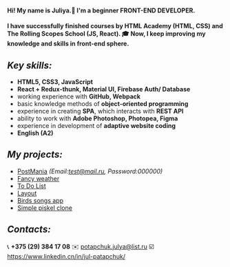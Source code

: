 #### Hi! My name is Juliya.👋 I'm a beginner FRONT-END DEVELOPER.
#### I have successfully finished courses by HTML Academy (HTML, CSS) and The Rolling Scopes School (JS, React). 🎓 Now, I keep improving my knowledge and skills in front-end sphere.


## *Key skills:*
- **HTML5, CSS3, JavaScript**
- **React + Redux-thunk, Material UI, Firebase Auth/ Database**
- working experience with **GitHub, Webpack**
- basic knowledge methods of **object-oriented programming**
- experience in creating **SPA**, which interacts with **REST API**
- ability to work with **Adobe Photoshop, Photopea, Figma**
- experience in development of **adaptive website coding**
- **English (A2)**

## *My projects:*
- [PostMania](https://post-mania.web.app/) *(Email:test@mail.ru, Password:000000)*
- [Fancy weather](https://fancy-weather-app-web.netlify.app/)
- [To Do List](https://tooo-dooo-list.netlify.app/)
- [Layout](https://jul-333.github.io/Layout/)
- [Birds songs app](https://song-bird-app.netlify.app)
- [Simple piskel clone](https://simple-piskel-clone-app.web.app/)

## *Contacts:*
📞 **+375 (29) 384 17 08**
✉️ potapchuk.julya@list.ru
☑️  https://www.linkedin.cn/in/jul-patapchuk/


<!--
**Jul-333/Jul-333** is a ✨ _special_ ✨ repository because its `README.md` (this file) appears on your GitHub profile.

Here are some ideas to get you started:

- 🔭 I’m currently working on ...
- 🌱 I’m currently learning ...
- 👯 I’m looking to collaborate on ...
- 🤔 I’m looking for help with ...
- 💬 Ask me about ...
- 📫 How to reach me: ...
- 😄 Pronouns: ...
- ⚡ Fun fact: ...
-->
